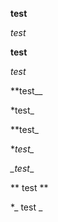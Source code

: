 **test**

*test*

__test__

_test_

**test__

*test_

**test_

**test_*

*_test*_

** test **

*_ test  _
